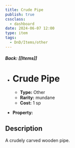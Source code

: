 ```yaml
---
title: Crude Pipe
publish: true
cssclass:
  - dashboard
date: 2024-06-07 12:00
type: item
tags:
  - DnD/Items/other
---
```


##### Back: [[Items]]

- # Crude Pipe

    - **Type:** Other
    - **Rarity:** mundane
    - **Cost:** 1 sp
- **Property:** 



## Description 

A crudely carved wooden pipe.
